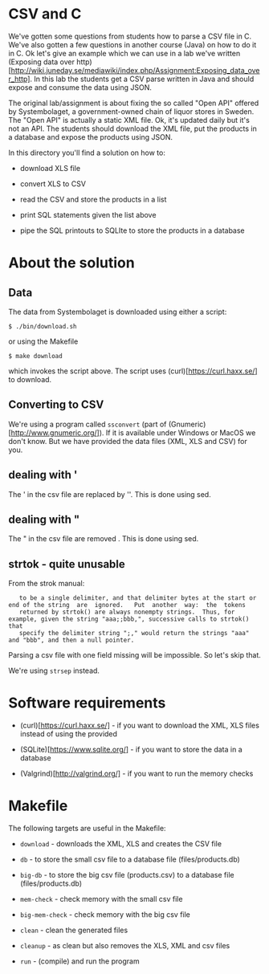 # CSV and C

We've gotten some questions from students how to parse a CSV file in
C. We've also gotten a few questions in another course (Java) on how
to do it in C. Ok let's give an example which we can use in a lab
we've written (Exposing data over
http)[http://wiki.juneday.se/mediawiki/index.php/Assignment:Exposing_data_over_http]. In
this lab the students get a CSV parse written in Java and should
expose and consume the data using JSON.

The original lab/assignment is about fixing the so called "Open API"
offered by Systembolaget, a government-owned chain of liquor stores in
Sweden. The "Open API" is actually a static XML file. Ok, it's updated
daily but it's not an API. The students should download the XML file,
put the products in a database and expose the products using JSON.

In this directory you'll find a solution on how to:

* download XLS file

* convert XLS to CSV

* read the CSV and store the products in a list

* print SQL statements given the list above

* pipe the SQL printouts to SQLIte to store the products in a database

# About the solution

## Data

The data from Systembolaget is downloaded using either a script:
```
$ ./bin/download.sh
```

or using the Makefile
```
$ make download
```
which invokes the script above. The script uses (curl)[https://curl.haxx.se/] to download.

## Converting to CSV

We're using a program called ```ssconvert``` (part of (Gnumeric)[http://www.gnumeric.org/]). If it is available under Windows or MacOS we don't know. But we have provided the data files (XML, XLS and CSV) for you.

## dealing with '

The ' in the csv file are replaced by ''. This is done using sed.

## dealing with "

The " in the csv file are removed . This is done using sed.

## strtok - quite unusable

From the strok manual:
```From  the  above description, it follows that a sequence of two or more contiguous delimiter bytes in the parsed string is considered
   to be a single delimiter, and that delimiter bytes at the start or end of the string  are  ignored.   Put  another  way:  the  tokens
   returned by strtok() are always nonempty strings.  Thus, for example, given the string "aaa;;bbb,", successive calls to strtok() that
   specify the delimiter string ";," would return the strings "aaa" and "bbb", and then a null pointer.
```

Parsing a csv file with one field missing will be impossible. So let's skip that.

We're using ```strsep``` instead.

# Software requirements

* (curl)[https://curl.haxx.se/] - if you want to download the XML, XLS files instead of using the provided

* (SQLite)[https://www.sqlite.org/] - if you want to store the data in a database

* (Valgrind)[http://valgrind.org/] - if you want to run the memory checks

# Makefile

The following targets are useful in the Makefile:

* ```download``` - downloads the XML, XLS and creates the CSV file

* ```db``` - to store the small csv file to a database file (files/products.db)

* ```big-db``` - to store the big csv file (products.csv) to a database file (files/products.db)

* ```mem-check``` - check memory with the small csv file

* ```big-mem-check```  - check memory with the big csv file

* ```clean``` - clean the generated files

* ```cleanup``` - as clean but also removes the XLS, XML and csv files

* ```run``` - (compile) and run the program
